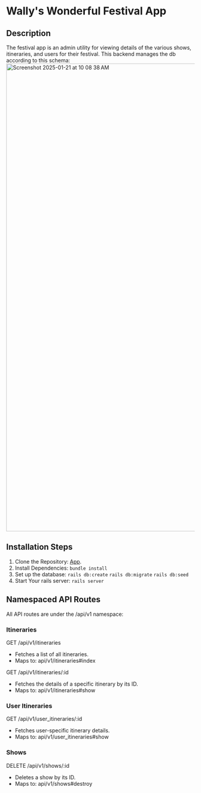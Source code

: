 # Wally's Wonderful Festival App

## Description
The festival app is an admin utility for viewing details of the various shows, itineraries, and users for their festival. This backend manages the db according to this schema:
<img width="1247" alt="Screenshot 2025-01-21 at 10 08 38 AM" src="https://github.com/user-attachments/assets/1e05759a-0a04-481f-a047-314660b37806" />


## Installation Steps
1. Clone the Repository: [App](https://github.com/wally-yawn/mod_3_final_be).
2. Install Dependencies:
```bundle install```
3. Set up the database: 
```rails db:create```
```rails db:migrate```
```rails db:seed```
4. Start Your rails server: 
```rails server```

## Namespaced API Routes
All API routes are under the /api/v1 namespace:

### Itineraries

GET /api/v1/itineraries
 - Fetches a list of all itineraries.
 - Maps to: api/v1/itineraries#index

GET /api/v1/itineraries/:id
 - Fetches the details of a specific itinerary by its ID.
 - Maps to: api/v1/itineraries#show

### User Itineraries

GET /api/v1/user_itineraries/:id
 - Fetches user-specific itinerary details.
 - Maps to: api/v1/user_itineraries#show

### Shows

DELETE /api/v1/shows/:id
 - Deletes a show by its ID.
 - Maps to: api/v1/shows#destroy
